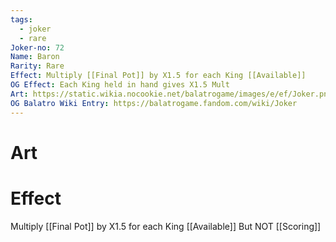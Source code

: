 ```yaml
---
tags:
  - joker
  - rare
Joker-no: 72
Name: Baron
Rarity: Rare
Effect: Multiply [[Final Pot]] by X1.5 for each King [[Available]]
OG Effect: Each King held in hand gives X1.5 Mult
Art: https://static.wikia.nocookie.net/balatrogame/images/e/ef/Joker.png/revision/latest?cb=20230925003651
OG Balatro Wiki Entry: https://balatrogame.fandom.com/wiki/Joker
---
```

# Art
# Effect
Multiply [[Final Pot]] by X1.5 for each King [[Available]] But NOT [[Scoring]]
